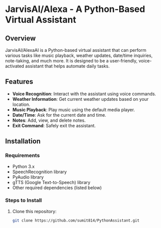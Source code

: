 # JarvisAI/Alexa - A Python-Based Virtual Assistant

## Overview
JarvisAI/AlexaAI is a Python-based virtual assistant that can perform various tasks like music playback, weather updates, date/time inquiries, note-taking, and much more. It is designed to be a user-friendly, voice-activated assistant that helps automate daily tasks.

## Features
- **Voice Recognition**: Interact with the assistant using voice commands.
- **Weather Information**: Get current weather updates based on your location.
- **Music Playback**: Play music using the default media player.
- **Date/Time**: Ask for the current date and time.
- **Notes**: Add, view, and delete notes.
- **Exit Command**: Safely exit the assistant.

## Installation

### Requirements
- Python 3.x
- SpeechRecognition library
- PyAudio library
- gTTS (Google Text-to-Speech) library
- Other required dependencies (listed below)

### Steps to Install
1. Clone this repository:
   ```bash
   git clone https://github.com/sumit814/PythonAssistant.git
